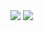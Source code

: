 <img src="https://github-readme-stats.vercel.app/api?username=chaoky&show_icons=true&card_width=495" />
<img src="https://github-readme-stats.vercel.app/api/wakatime?username=chaoky&layout=compact&card_width=495&api_domain=waka.flamingos.zip&custom_title=Last Month" />
